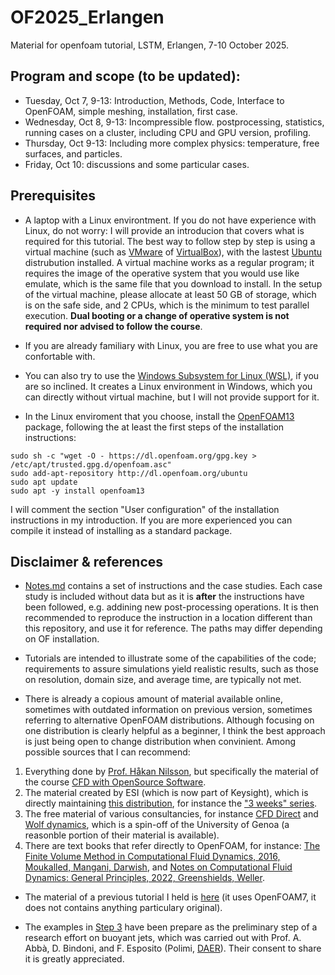 # OF2025_Erlangen
Material for openfoam tutorial, LSTM, Erlangen, 7-10 October 2025.

## Program and scope (to be updated):

* Tuesday, Oct 7, 9-13: Introduction, Methods, Code, Interface to OpenFOAM, simple meshing, installation, first case.
* Wednesday, Oct 8, 9-13: Incompressible flow. postprocessing, statistics, running cases on a cluster, including CPU and GPU version, profiling.
* Thursday, Oct 9-13: Including more complex physics: temperature, free surfaces, and particles. 
* Friday, Oct 10: discussions and some particular cases.

## Prerequisites

* A laptop with a Linux environtment. If you do not have experience with Linux, do not worry: I will provide an introducion that covers what is required for this tutorial. The best way to follow step by step is using a virtual machine (such as [VMware](https://www.vmware.com/products/desktop-hypervisor/workstation-and-fusion) of [VirtualBox](https://www.virtualbox.org/)), with the lastest [Ubuntu](https://ubuntu.com/download/desktop) distrubution installed. A virtual machine works as a regular program; it requires the image of the operative system that you would use like emulate, which is the same file that you download to install. In the setup of the virtual machine, please allocate at least 50 GB of storage, which is on the safe side, and 2 CPUs, which is the minimum to test parallel execution. **Dual booting or a change of operative system is not required nor advised to follow the course**.

* If you are already familiary with Linux, you are free to use what you are confortable with.

* You can also try to use the [Windows Subsystem for Linux (WSL)](https://ubuntu.com/desktop/wsl), if you are so inclined. It creates a Linux environment in Windows, which you can directly without virtual machine, but I will not provide support for it. 

* In the Linux enviroment that you choose, install the [OpenFOAM13](https://openfoam.org/download/13-ubuntu/) package, following the at least the first steps of the installation instructions: 
```
sudo sh -c "wget -O - https://dl.openfoam.org/gpg.key > /etc/apt/trusted.gpg.d/openfoam.asc"
sudo add-apt-repository http://dl.openfoam.org/ubuntu
sudo apt update
sudo apt -y install openfoam13
```
I will comment the section "User configuration" of the installation instructions in my introduction. If you are more experienced you can compile it instead of installing as a standard package. 

## Disclaimer & references 

* [Notes.md](Notes.md) contains a set of instructions and the case studies. Each case study is included without data but as it is **after** the instructions have been followed, e.g. addining new post-processing operations. It is then recommended to reproduce the instruction in a location different than this repository, and use it for reference. The paths may differ depending on OF installation.

* Tutorials are intended to illustrate some of the capabilities of the code; requirements to assure simulations yield realistic results, such as those on resolution, domain size, and average time, are typically not met.  

* There is already a copious amount of material available online, sometimes with outdated information on previous version, sometimes referring to alternative OpenFOAM distributions. Although focusing on one distribution is clearly helpful as a beginner, I think the best approach is just being open to change distribution when convinient. Among possible sources that I can recommend: 

1. Everything done by [Prof. Håkan Nilsson](http://www.tfd.chalmers.se/~hani/), but specifically the material of the course [CFD with OpenSource Software](https://www.tfd.chalmers.se/~hani/kurser/OS_CFD/).
2. The material created by ESI (which is now part of Keysight), which is directly maintaining [this distribution](https://www.openfoam.com/news/main-news/openfoam-v2506), for instance the ["3 weeks" series](https://wiki.openfoam.com/index.php?title=%223_weeks%22_series). 
3. The free material of various consultancies, for instance [CFD Direct](https://doc.cfd.direct/openfoam/user-guide-v13/index) and [Wolf dynamics](https://www.wolfdynamics.com/), which is a spin-off of the University of Genoa (a reasonble portion of their material is available).
4. There are text books that refer directly to OpenFOAM, for instance: [The Finite Volume Method in Computational Fluid Dynamics, 2016, Moukalled, Mangani, Darwish](https://link.springer.com/book/10.1007/978-3-319-16874-6), and [Notes on Computational Fluid Dynamics: General Principles, 2022, Greenshields, Weller](https://www.amazon.com/Notes-Computational-Fluid-Dynamics-Principles/dp/1399920782).  

* The material of a previous tutorial I held is [here](https://github.com/AtzoriMarco/tutorialOF) (it uses OpenFOAM7, it does not contains anything particulary original). 

* The examples in [Step 3](./Step_3_scripts_and_AMR) have been prepare as the preliminary step of a research effort on buoyant jets, which was carried out with Prof. A. Abbà, D. Bindoni, and F. Esposito (Polimi, [DAER](https://www.aero.polimi.it/en)). Their consent to share it is greatly appreciated.

